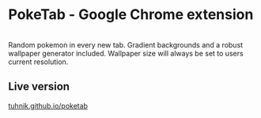 # PokeTab - Google Chrome extension

<br>
Random pokemon in every new tab. Gradient backgrounds and a robust wallpaper generator included.
Wallpaper size will always be set to users current resolution.
<br>


## Live version
[tuhnik.github.io/poketab](https://tuhnik.github.io/poketab/)